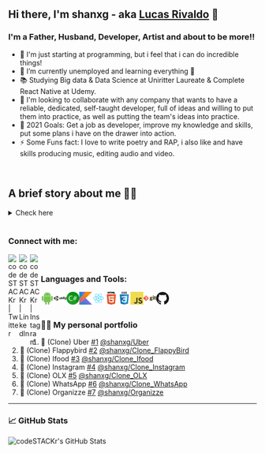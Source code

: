 ## Hi there, I'm shanxg - aka [Lucas Rivaldo][linkedin] 👋

### I'm a Father, Husband, Developer, Artist and about to be more!!

- 🔭 I'm just starting at programming, but i feel that i can do incredible things!
- 🌱 I’m currently unemployed and learning everything 🤣
- 📚 Studying Big data & Data Science at Uniritter Laureate & Complete React Native at Udemy. 
- 👯 I'm looking to collaborate with any company that wants to have a reliable, dedicated, self-taught developer, full of ideas and willing to put them into practice, as well as putting the team's ideas into practice.
- 🥅 2021 Goals: Get a job as developer, improve my knowledge and skills, put some plans i have on the drawer into action.
- ⚡ Some Funs fact: I love to write poetry and RAP, i also like and have skills producing music, editing audio and video.

<br />

## A brief story about me 🤏🏽

<details>
  <summary list-style: none"> Check here </summary>

   ### Lorem ipsum dolor sit amet, consectetur adipiscing elit, sed do eiusmod tempor incididunt ut labore et dolore magna aliqua. Ut enim ad minim veniam, quis nostrud exercitation ullamco laboris nisi ut aliquip ex ea commodo consequat. Duis aute irure dolor in reprehenderit in voluptate velit esse cillum dolore eu fugiat nulla pariatur. Excepteur sint occaecat cupidatat non proident, sunt in culpa qui officia deserunt mollit anim id est laborum.

</details>

<br />

### Connect with me:

[<img align="left" alt="codeSTACKr | Twitter" width="22px" src="https://cdn.jsdelivr.net/npm/simple-icons@v3/icons/twitter.svg" />][twitter]
[<img align="left" alt="codeSTACKr | LinkedIn" width="22px" src="https://cdn.jsdelivr.net/npm/simple-icons@v3/icons/linkedin.svg" />][linkedin]
[<img align="left" alt="codeSTACKr | Instagram" width="22px" src="https://cdn.jsdelivr.net/npm/simple-icons@v3/icons/instagram.svg" />][instagram]

<br />

### Languages and Tools:

<img align="left" alt="HTML5" width="26px" src="https://raw.githubusercontent.com/github/explore/80688e429a7d4ef2fca1e82350fe8e3517d3494d/topics/android/android.png" />
<img align="left" alt="HTML5" width="26px" src="https://raw.githubusercontent.com/github/explore/80688e429a7d4ef2fca1e82350fe8e3517d3494d/topics/unity/unity.png" />
<img align="left" alt="HTML5" width="26px" src="https://raw.githubusercontent.com/github/explore/80688e429a7d4ef2fca1e82350fe8e3517d3494d/topics/csharp/csharp.png" />
<img align="left" alt="HTML5" width="26px" src="https://raw.githubusercontent.com/github/explore/80688e429a7d4ef2fca1e82350fe8e3517d3494d/topics/kotlin/kotlin.png" />
<img align="left" alt="React" width="26px" src="https://raw.githubusercontent.com/github/explore/80688e429a7d4ef2fca1e82350fe8e3517d3494d/topics/react/react.png" />
<img align="left" alt="HTML5" width="26px" src="https://raw.githubusercontent.com/github/explore/80688e429a7d4ef2fca1e82350fe8e3517d3494d/topics/html/html.png" />
<img align="left" alt="CSS3" width="26px" src="https://raw.githubusercontent.com/github/explore/80688e429a7d4ef2fca1e82350fe8e3517d3494d/topics/css/css.png" />
<img align="left" alt="JavaScript" width="26px" src="https://raw.githubusercontent.com/github/explore/80688e429a7d4ef2fca1e82350fe8e3517d3494d/topics/javascript/javascript.png" />
<img align="left" alt="Git" width="26px" src="https://raw.githubusercontent.com/github/explore/80688e429a7d4ef2fca1e82350fe8e3517d3494d/topics/git/git.png" />
<img align="left" alt="GitHub" width="26px" src="https://raw.githubusercontent.com/github/explore/78df643247d429f6cc873026c0622819ad797942/topics/github/github.png" />


<br />
<br />


### 👷🏽 My personal portfolio
  
<!--START_SECTION:activity-->
1. 📲 (Clone) Uber [#1](https://github.com/shanxg/Uber) [@shanxg/Uber](https://github.com/shanxg/Uber)
2. 📲 (Clone) Flappybird [#2](https://github.com/shanxg/Clone_FlappyBird) [@shanxg/Clone_FlappyBird](https://github.com/shanxg/Clone_FlappyBird)
3. 📲 (Clone) Ifood [#3](https://github.com/shanxg/Clone_Ifood) [@shanxg/Clone_Ifood](https://github.com/shanxg/Clone_Ifood)
4. 📲 (Clone) Instagram [#4](https://github.com/shanxg/Clone_Instagram) [@shanxg/Clone_Instagram](https://github.com/shanxg/Clone_Instagram)
5. 📲 (Clone) OLX [#5](https://github.com/shanxg/Clone_OLX) [@shanxg/Clone_OLX](https://github.com/shanxg/Clone_OLX)
6. 📲 (Clone) WhatsApp [#6](https://github.com/shanxg/Clone_WhatsApp) [@shanxg/Clone_WhatsApp](https://github.com/shanxg/Clone_WhatsApp)
7. 📲 (Clone) Organizze [#7](https://github.com/shanxg/Organizze) [@shanxg/Organizze](https://github.com/shanxg/Organizze)
<!--END_SECTION:activity-->

---

### 📈 GitHub Stats 


<img align="left" alt="codeSTACKr's GitHub Stats" src="https://github-readme-stats.vercel.app/api?username=shanxg&show_icons=true&hide_border=true" />


###

[twitter]: https://twitter.com/
[instagram]: https://instagram.com/
[linkedin]: https://linkedin.com/in/~

